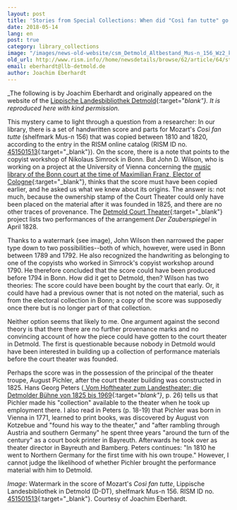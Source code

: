 ```yaml
---
layout: post
title: 'Stories from Special Collections: When did "Così fan tutte" go to Detmold?'
date: 2018-05-14
lang: en
post: true
category: library_collections
image: "/images/news-old-website/csm_Detmold_Altbestand_Mus-n_156_Wz2_kl_7333719be9.jpg"
old_url: http://www.rism.info//home/newsdetails/browse/62/article/64/stories-from-special-collections-when-did-cosi-fan-tutte-go-to-detmold.html
email: eberhardt@llb-detmold.de
author: Joachim Eberhardt
---
```


_The following is by Joachim Eberhardt and originally appeared on the website of the [Lippische Landesbibliothek Detmold](http://www.llb-detmold.de/aktuelles/aktuelles-detail/article/geschichten-aus-dem-altbestand-wann-kam-cosi-fan-tutte-nach-detmold.html){:target="_blank"}. It is reproduced here with kind permission._

This mystery came to light through a question from a researcher: In our library, there is a set of handwritten score and parts for Mozart's _Così fan tutte_ (shelfmark Mus-n 156) that was copied between 1810 and 1820, according to the entry in the RISM online catalog (RISM ID no. [451501513](https://opac.rism.info/search?id=451501513){:target="_blank"}). On the score, there is a note that points to the copyist workshop of Nikolaus Simrock in Bonn. But John D. Wilson, who is working on a project at the University of Vienna concerning the [music library of the Bonn court at the time of Maximilian Franz, Elector of Cologne](http://musikwissenschaft.univie.ac.at/projekte/musicmaximilianfranz/sacred-music-library-of-maximilian-franz-english/){:target="_blank"}, thinks that the score must have been copied earlier, and he asked us what we knew about its origins. The answer is: not much, because the ownership stamp of the Court Theater could only have been placed on the material after it was founded in 1825, and there are no other traces of provenance. The [Detmold Court Theater](http://hoftheater-detmold.de/?page_id=386){:target="_blank"} project lists two performances of the arrangement _Der Zauberspiegel_ in April 1828.

Thanks to a watermark (see image), John Wilson then narrowed the paper type down to two possibilities--both of which, however, were used in Bonn between 1789 and 1792. He also recognized the handwriting as belonging to one of the copyists who worked in Simrock's copyist workshop around 1790. He therefore concluded that the score could have been produced before 1794 in Bonn. How did it get to Detmold, then? Wilson has two theories: The score could have been bought by the court that early. Or, it could have had a previous owner that is not noted on the material, such as from the electoral collection in Bonn; a copy of the score was supposedly once there but is no longer part of that collection.

Neither option seems that likely to me. One argument against the second theory is that there there are no further provenance marks and no convincing account of how the piece could have gotten to the court theater in Detmold. The first is questionable because nobody in Detmold would have been interested in building up a collection of performance materials before the court theater was founded.

Perhaps the score was in the possession of the principal of the theater troupe, August Pichler, after the court theater building was constructed in 1825. Hans Georg Peters (_[Vom Hoftheater zum Landestheater: die Detmolder Bühne von 1825 bis 1969](http://www.worldcat.org/oclc/462223504){:target="_blank"}_, p. 26) tells us that Pichler made his "collection" available to the theater when he took up employment there. I also read in Peters (p. 18-19) that Pichler was born in Vienna in 1771, learned to print books, was discovered by August von Kotzebue and "found his way to the theater," and "after rambling through Austria and southern Germany" he spent three years "around the turn of the century" as a court book printer in Bayreuth. Afterwards he took over as theater director in Bayreuth and Bamberg. Peters continues: "In 1810 he went to Northern Germany for the first time with his own troupe." However, I cannot judge the likelihood of whether Pichler brought the performance material with him to Detmold.

_Image_: Watermark in the score of Mozart's _Così fan tutte_, Lippische Landesbibliothek in Detmold (D-DT), shelfmark Mus-n 156. RISM ID no. [451501513](https://opac.rism.info/search?id=451501513){:target="_blank"}. Courtesy of Joachim Eberhardt.


